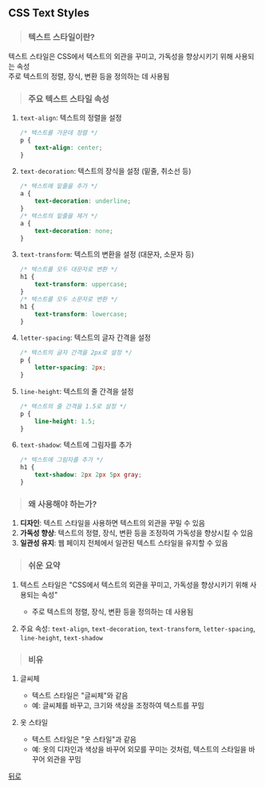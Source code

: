 ## CSS Text Styles
> ### 텍스트 스타일이란?
텍스트 스타일은 CSS에서 텍스트의 외관을 꾸미고, 가독성을 향상시키기 위해 사용되는 속성</br>
주로 텍스트의 정렬, 장식, 변환 등을 정의하는 데 사용됨

> ### 주요 텍스트 스타일 속성
1. `text-align`: 텍스트의 정렬을 설정
    ```css
    /* 텍스트를 가운데 정렬 */
    p {
        text-align: center;
    }
    ```

2. `text-decoration`: 텍스트의 장식을 설정 (밑줄, 취소선 등)
    ```css
    /* 텍스트에 밑줄을 추가 */
    a {
        text-decoration: underline;
    }
    /* 텍스트의 밑줄을 제거 */
    a {
        text-decoration: none;
    }
    ```

3. `text-transform`: 텍스트의 변환을 설정 (대문자, 소문자 등)
    ```css
    /* 텍스트를 모두 대문자로 변환 */
    h1 {
        text-transform: uppercase;
    }
    /* 텍스트를 모두 소문자로 변환 */
    h1 {
        text-transform: lowercase;
    }
    ```

4. `letter-spacing`: 텍스트의 글자 간격을 설정
    ```css
    /* 텍스트의 글자 간격을 2px로 설정 */
    p {
        letter-spacing: 2px;
    }
    ```

5. `line-height`: 텍스트의 줄 간격을 설정
    ```css
    /* 텍스트의 줄 간격을 1.5로 설정 */
    p {
        line-height: 1.5;
    }
    ```

6. `text-shadow`: 텍스트에 그림자를 추가
    ```css
    /* 텍스트에 그림자를 추가 */
    h1 {
        text-shadow: 2px 2px 5px gray;
    }
    ```

> ### 왜 사용해야 하는가?
1. **디자인**: 텍스트 스타일을 사용하면 텍스트의 외관을 꾸밀 수 있음
2. **가독성 향상**: 텍스트의 정렬, 장식, 변환 등을 조정하여 가독성을 향상시킬 수 있음
3. **일관성 유지**: 웹 페이지 전체에서 일관된 텍스트 스타일을 유지할 수 있음

> ### 쉬운 요약
1. 텍스트 스타일은 "CSS에서 텍스트의 외관을 꾸미고, 가독성을 향상시키기 위해 사용되는 속성"
    - 주로 텍스트의 정렬, 장식, 변환 등을 정의하는 데 사용됨

2. 주요 속성: `text-align`, `text-decoration`, `text-transform`, `letter-spacing`, `line-height`, `text-shadow`

> ### 비유
1. 글씨체
    - 텍스트 스타일은 "글씨체"와 같음
    - 예: 글씨체를 바꾸고, 크기와 색상을 조정하여 텍스트를 꾸밈

2. 옷 스타일
    - 텍스트 스타일은 "옷 스타일"과 같음
    - 예: 옷의 디자인과 색상을 바꾸어 외모를 꾸미는 것처럼, 텍스트의 스타일을 바꾸어 외관을 꾸밈

[뒤로](css.md)
